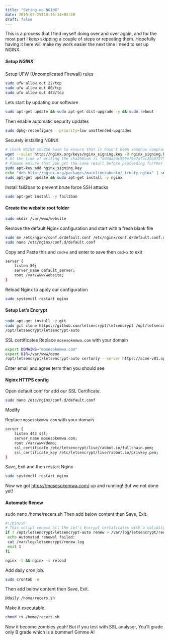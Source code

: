 ```yaml
---
title: "Seting up NGINX"
date: 2019-05-25T18:15:14+03:00
draft: false
---
```


This is a process that I find myself doing over and over again, and for the most part I keep skipping a couple of steps or repeating them.
Hopefully having it here will make my work easier the next time I need to set up NGINX.

##### Setup NGINX

Setup UFW (Uncomplicated Firewall) rules

```bash
sudo ufw allow out 22/tcp
sudo ufw allow out 80/tcp
sudo ufw allow out 443/tcp
```

Lets start by updating our software
```bash
sudo apt-get update && sudo apt-get dist-upgrade -y && sudo reboot
```

Then enable automatic security updates
```bash
sudo dpkg-reconfigure --priority=low unattended-upgrades
```

Securely installing NGINX
```bash
# check NGINX sha256 hash to ensure that it hasn't been somehow compromised
wget --quiet http://nginx.org/keys/nginx_signing.key -O nginx_signing.key && sha256sum nginx_signing.key
# At the time of writing the sha256sum is "dd4da5dc599ef9e7a7ac20a87275024b4923a917a306ab5d53fa77871220ecda"
# Please ensure that you get the same result before proceeding further
sudo apt-key add nginx_signing.key
echo "deb http://nginx.org/packages/mainline/ubuntu/ trusty nginx" | sudo tee --append /etc/apt/sources.list.d/nginx_org_packages_mainline_ubuntu.list
sudo apt-get update && sudo apt-get install -y nginx
```

Install fail2ban to prevent brute force SSH attacks
```bash
sudo apt-get install -y fail2ban
```


#### Create the website root folder
```bash
sudo mkdir /var/www/website
```

Remove the default Nginx configuration and start with a fresh blank file

```bash
sudo mv /etc/nginx/conf.d/default.conf /etc/nginx/conf.d/default.conf.orig
sudo nano /etc/nginx/conf.d/default.conf
```

Copy and Paste this and ```cmd+o``` and enter to save then ```cmd+x``` to exit
```bash
server {
    listen 80;
    server_name default_server;
    root /var/www/website;
}
```

Reload Nginx to apply our configuration
```bash
sudo systemctl restart nginx
```



#### Setup Let’s Encrypt
```bash
sudo apt-get install -y git
sudo git clone https://github.com/letsencrypt/letsencrypt /opt/letsencrypt
/opt/letsencrypt/letsencrypt-auto
```

SSL certificates
Replace ```mosesokemwa.com``` with your domain
```bash
export DOMAINS="mosesokemwa.com"
export DIR=/var/www/demo
/opt/letsencrypt/letsencrypt-auto certonly --server https://acme-v01.api.letsencrypt.org/directory -a webroot --webroot-path=$DIR -d $DOMAINS
```

Enter email and agree term then you should see

#### Nginx HTTPS config
Open default.conf for add our SSL Certificate.
```bash
sudo nano /etc/nginx/conf.d/default.conf
```
Modify

Replace ```mosesokemwa.com``` with your domain
```bash
server {
    listen 443 ssl;
    server_name mosesokemwa.com;
    root /var/www/demo;
    ssl_certificate /etc/letsencrypt/live/rabbot.io/fullchain.pem;
    ssl_certificate_key /etc/letsencrypt/live/rabbot.io/privkey.pem;
}
```
Save, Exit and then restart Nginx

```bash
sudo systemctl restart nginx
```

Now we got https://mosesokemwa.com/ up and running! But we not done yet!

#### Automatic Renew
sudo nano /home/recers.sh
Then add below content then Save, Exit.

```bash
#!/bin/sh
# This script renews all the Let's Encrypt certificates with a validity < 30 days
if ! /opt/letsencrypt/letsencrypt-auto renew > /var/log/letsencrypt/renew.log 2>&1 ; then
 echo Automated renewal failed:
 cat /var/log/letsencrypt/renew.log
 exit 1
fi

nginx -t && nginx -s reload
```
Add daily cron job.
```bash
sudo crontab -e
```
Then add below content then Save, Exit.
```bash
@daily /home/recers.sh
```
Make it executable.
```bash
chmod +x /home/recers.sh
```
Now it become zombies yeah! But if you test with SSL analyser, You’ll grade only B grade which is a bummer! Gimme A!